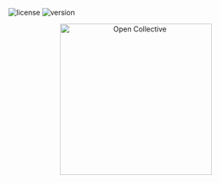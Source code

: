 ![license](https://img.shields.io/badge/license-MIT-blue) ![version](https://img.shields.io/badge/version-0.0.1-blue)
<div align="center">
  <a href="https://opencollective.com/shuddule" target="_blank" rel="noopener noreferrer">
    <img width="300" src="https://opencollective.com/public/images/opencollectivelogo.svg" alt="Open Collective">
  </a>
</div>